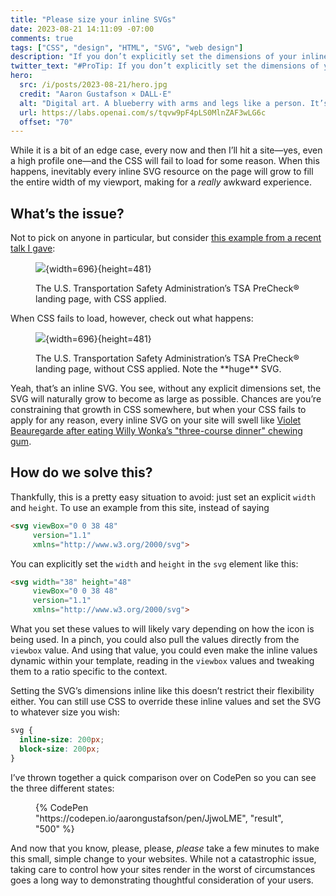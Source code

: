 ```yaml
---
title: "Please size your inline SVGs"
date: 2023-08-21 14:11:09 -07:00
comments: true
tags: ["CSS", "design", "HTML", "SVG", "web design"]
description: "If you don’t explicitly set the dimensions of your inline SVGs, they’ll render full width when your CSS isn’t applied properly."
twitter_text: "#ProTip: If you don’t explicitly set the dimensions of your inline SVGs, they’ll render full width when your CSS isn’t applied properly."
hero:
  src: /i/posts/2023-08-21/hero.jpg
  credit: "Aaron Gustafson × DALL·E"
  alt: "Digital art. A blueberry with arms and legs like a person. It’s sitting on the ground with its back to the viewer and is clearly crying. The tears are pooling around it on the ground."
  url: https://labs.openai.com/s/tqvw9pF4pLS0MlnZAF3wLG6c
  offset: "70"
---
```


While it is a bit of an edge case, every now and then I’ll hit a site—yes, even a high profile one—and the CSS will fail to load for some reason. When this happens, inevitably every inline SVG resource on the page will grow to fill the entire width of my viewport, making for a _really_ awkward experience.

<!-- more -->

## What’s the issue?

Not to pick on anyone in particular, but consider [this example from a recent talk I gave](https://presentations.aaron-gustafson.com/uygzjR/progressive-enhancement-where-do-i-begin#saVRzdC):

<figure id="2023-08-21-01">

![](/i/posts/2023-08-21/01.png){width=696}{height=481}

<figcaption>The U.S. Transportation Safety Administration’s TSA PreCheck® landing page, with CSS applied.</figcaption>
</figure>

When CSS fails to load, however, check out what happens:

<figure id="2023-08-21-02">

![](/i/posts/2023-08-21/02.png){width=696}{height=481}

<figcaption>The U.S. Transportation Safety Administration’s TSA PreCheck® landing page, without CSS applied. Note the **huge** SVG.</figcaption>
</figure>

Yeah, that’s an inline SVG. You see, without any explicit dimensions set, the SVG will naturally grow to become as large as possible. Chances are you’re constraining that growth in CSS somewhere, but when your CSS fails to apply for any reason, every inline SVG on your site will swell like [Violet Beauregarde after eating Willy Wonka’s "three-course dinner" chewing gum](https://roalddahl.fandom.com/wiki/Violet_Beauregarde).

## How do we solve this?

Thankfully, this is a pretty easy situation to avoid: just set an explicit `width` and `height`. To use an example from this site, instead of saying

```html
<svg viewBox="0 0 38 48"
     version="1.1"
     xmlns="http://www.w3.org/2000/svg">
```

You can explicitly set the `width` and `height` in the `svg` element like this:

```html
<svg width="38" height="48"
     viewBox="0 0 38 48"
     version="1.1"
     xmlns="http://www.w3.org/2000/svg">
```

What you set these values to will likely vary depending on how the icon is being used. In a pinch, you could also pull the values directly from the `viewbox` value. And using that value, you could even make the inline values dynamic within your template, reading in the `viewbox` values and tweaking them to a ratio specific to the context.

Setting the SVG’s dimensions inline like this doesn’t restrict their flexibility either. You can still use CSS to override these inline values and set the SVG to whatever size you wish:

```css
svg {
  inline-size: 200px;
  block-size: 200px;
}
```

I’ve thrown together a quick comparison over on CodePen so you can see the three different states:

<figure id="2023-08-21-03">
{% CodePen "https://codepen.io/aarongustafson/pen/JjwoLME", "result", "500" %}
</figure>

And now that you know, please, please, _please_ take a few minutes to make this small, simple change to your websites. While not a catastrophic issue, taking care to control how your sites render in the worst of circumstances goes a long way to demonstrating thoughtful consideration of your users.
